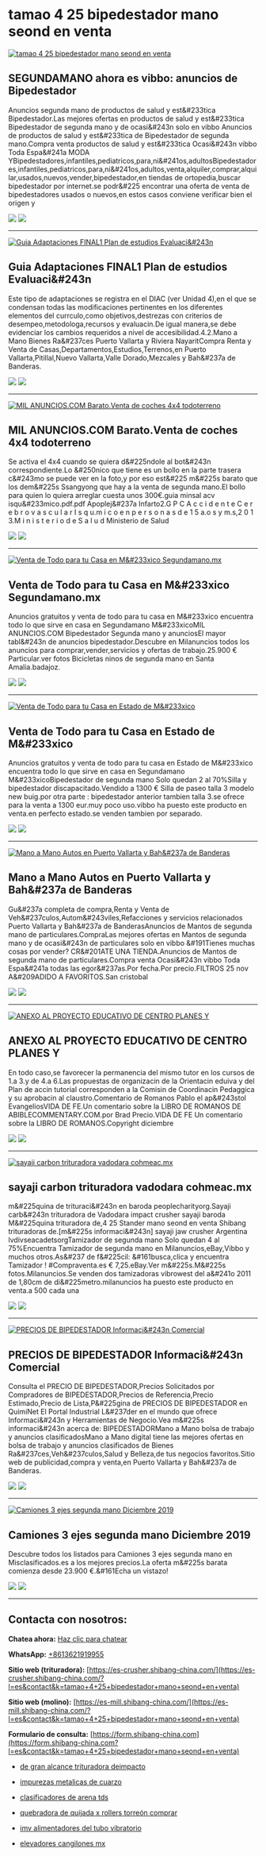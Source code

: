 # tamao 4 25 bipedestador mano seond en venta

<a href="https://swt.shibang-china.com/?l=es&img&k=tamao+4+25+bipedestador+mano+seond+en+venta" target="_blank">![tamao 4 25 bipedestador mano seond en venta](http://static.shibang-china.com/all-800x300/476.jpg)</a>

## SEGUNDAMANO ahora es vibbo: anuncios de Bipedestador
Anuncios segunda mano de productos de salud y est&#233tica Bipedestador.Las mejores ofertas en productos de salud y est&#233tica Bipedestador de segunda mano y de ocasi&#243n solo en vibbo Anuncios de productos de salud y est&#233tica de Bipedestador de segunda mano.Compra venta productos de salud y est&#233tica Ocasi&#243n vibbo Toda Espa&#241a MODA YBipedestadores,infantiles,pediatricos,para,ni&#241os,adultosBipedestadores,infantiles,pediatricos,para,ni&#241os,adultos,venta,alquiler,comprar,alquilar,usados,nuevos,vender,bipedestador,en tiendas de ortopedia,buscar bipedestador por internet.se podr&#225 encontrar una oferta de venta de bipedestadores usados o nuevos,en estos casos conviene verificar bien el origen y


<a href="https://whatsapp.shibangsoft.com/WhatsApp.php" target="_blank" title="WhatsApp">![](http://static.shibang-china.com/icon/whatsapp.png)</a> <a href="https://swt.shibang-china.com/?l=es&icon&k=tamao+4+25+bipedestador+mano+seond+en+venta" target="_blank">![](http://static.shibang-china.com/icon/chat-es.png)</a>

---

<a href="https://swt.shibang-china.com/?l=es&img&k=tamao+4+25+bipedestador+mano+seond+en+venta" target="_blank">![Guia Adaptaciones FINAL1 Plan de estudios Evaluaci&#243n](http://static.shibang-china.com/all-800x300/1417.jpg)</a>

## Guia Adaptaciones FINAL1 Plan de estudios Evaluaci&#243n
Este tipo de adaptaciones se registra en el DIAC (ver Unidad 4),en el que se condensan todas las modificaciones pertinentes en los diferentes elementos del currculo,como objetivos,destrezas con criterios de desempeo,metodologa,recursos y evaluacin.De igual manera,se debe evidenciar los cambios requeridos a nivel de accesibilidad.4.2.Mano a Mano Bienes Ra&#237ces Puerto Vallarta y Riviera NayaritCompra Renta y Venta de Casas,Departamentos,Estudios,Terrenos,en Puerto Vallarta,Pitillal,Nuevo Vallarta,Valle Dorado,Mezcales y Bah&#237a de Banderas.


<a href="https://whatsapp.shibangsoft.com/WhatsApp.php" target="_blank" title="WhatsApp">![](http://static.shibang-china.com/icon/whatsapp.png)</a> <a href="https://swt.shibang-china.com/?l=es&icon&k=tamao+4+25+bipedestador+mano+seond+en+venta" target="_blank">![](http://static.shibang-china.com/icon/chat-es.png)</a>

---

<a href="https://swt.shibang-china.com/?l=es&img&k=tamao+4+25+bipedestador+mano+seond+en+venta" target="_blank">![MIL ANUNCIOS.COM Barato.Venta de coches 4x4 todoterreno](http://static.shibang-china.com/all-800x300/342.jpg)</a>

## MIL ANUNCIOS.COM Barato.Venta de coches 4x4 todoterreno
Se activa el 4x4 cuando se quiera d&#225ndole al bot&#243n correspondiente.Lo &#250nico que tiene es un bollo en la parte trasera c&#243mo se puede ver en la foto,y por eso est&#225 m&#225s barato que los dem&#225s Ssangyong que hay a la venta de segunda mano.El bollo para quien lo quiera arreglar cuesta unos 300€.guia minsal acv isqu&#233mico.pdf.pdf Apoplej&#237a Infarto2.G P C A c c i d e n t e C e r e b r o v a s c u l a r I s q u.m i c o e n p e r s o n a s d e 1 5 a.o s y m.s,2 0 1 3.M i n i s t e r i o d e S a l u d Ministerio de Salud


<a href="https://whatsapp.shibangsoft.com/WhatsApp.php" target="_blank" title="WhatsApp">![](http://static.shibang-china.com/icon/whatsapp.png)</a> <a href="https://swt.shibang-china.com/?l=es&icon&k=tamao+4+25+bipedestador+mano+seond+en+venta" target="_blank">![](http://static.shibang-china.com/icon/chat-es.png)</a>

---

<a href="https://swt.shibang-china.com/?l=es&img&k=tamao+4+25+bipedestador+mano+seond+en+venta" target="_blank">![Venta de Todo para tu Casa en M&#233xico Segundamano.mx](http://static.shibang-china.com/all-800x300/1131.jpg)</a>

## Venta de Todo para tu Casa en M&#233xico Segundamano.mx
Anuncios gratuitos y venta de todo para tu casa en M&#233xico encuentra todo lo que sirve en casa en Segundamano M&#233xicoMIL ANUNCIOS.COM Bipedestador Segunda mano y anunciosEl mayor tabl&#243n de anuncios bipedestador.Descubre en Milanuncios todos los anuncios para comprar,vender,servicios y ofertas de trabajo.25.900 € Particular.ver fotos Bicicletas ninos de segunda mano en Santa Amalia.badajoz.


<a href="https://whatsapp.shibangsoft.com/WhatsApp.php" target="_blank" title="WhatsApp">![](http://static.shibang-china.com/icon/whatsapp.png)</a> <a href="https://swt.shibang-china.com/?l=es&icon&k=tamao+4+25+bipedestador+mano+seond+en+venta" target="_blank">![](http://static.shibang-china.com/icon/chat-es.png)</a>

---

<a href="https://swt.shibang-china.com/?l=es&img&k=tamao+4+25+bipedestador+mano+seond+en+venta" target="_blank">![Venta de Todo para tu Casa en Estado de M&#233xico](http://static.shibang-china.com/all-800x300/1016.jpg)</a>

## Venta de Todo para tu Casa en Estado de M&#233xico
Anuncios gratuitos y venta de todo para tu casa en Estado de M&#233xico encuentra todo lo que sirve en casa en Segundamano M&#233xicoBipedestador de segunda mano Solo quedan 2 al 70%Silla y bipedestador discapacitado.Vendido a 1300 € Silla de paseo talla 3 modelo new buig.por otra parte : bipedestador anterior tambien talla 3.se ofrece para la venta a 1300 eur.muy poco uso.vibbo ha puesto este producto en venta.en perfecto estado.se venden tambien por separado.


<a href="https://whatsapp.shibangsoft.com/WhatsApp.php" target="_blank" title="WhatsApp">![](http://static.shibang-china.com/icon/whatsapp.png)</a> <a href="https://swt.shibang-china.com/?l=es&icon&k=tamao+4+25+bipedestador+mano+seond+en+venta" target="_blank">![](http://static.shibang-china.com/icon/chat-es.png)</a>

---

<a href="https://swt.shibang-china.com/?l=es&img&k=tamao+4+25+bipedestador+mano+seond+en+venta" target="_blank">![Mano a Mano Autos en Puerto Vallarta y Bah&#237a de Banderas](http://static.shibang-china.com/all-800x300/639.jpg)</a>

## Mano a Mano Autos en Puerto Vallarta y Bah&#237a de Banderas
Gu&#237a completa de compra,Renta y Venta de Veh&#237culos,Autom&#243viles,Refacciones y servicios relacionados Puerto Vallarta y Bah&#237a de BanderasAnuncios de Mantos de segunda mano de particulares.CompraLas mejores ofertas en Mantos de segunda mano y de ocasi&#243n de particulares solo en vibbo &#191Tienes muchas cosas por vender? CR&#201ATE UNA TIENDA.Anuncios de Mantos de segunda mano de particulares.Compra venta Ocasi&#243n vibbo Toda Espa&#241a todas las egor&#237as.Por fecha.Por precio.FILTROS 25 nov A&#209ADIDO A FAVORITOS.San cristobal


<a href="https://whatsapp.shibangsoft.com/WhatsApp.php" target="_blank" title="WhatsApp">![](http://static.shibang-china.com/icon/whatsapp.png)</a> <a href="https://swt.shibang-china.com/?l=es&icon&k=tamao+4+25+bipedestador+mano+seond+en+venta" target="_blank">![](http://static.shibang-china.com/icon/chat-es.png)</a>

---

<a href="https://swt.shibang-china.com/?l=es&img&k=tamao+4+25+bipedestador+mano+seond+en+venta" target="_blank">![ANEXO AL PROYECTO EDUCATIVO DE CENTRO PLANES Y](http://static.shibang-china.com/all-800x300/979.jpg)</a>

## ANEXO AL PROYECTO EDUCATIVO DE CENTRO PLANES Y
En todo caso,se favorecer la permanencia del mismo tutor en los cursos de 1.a 3.y de 4.a 6.Las propuestas de organizacin de la Orientacin eduiva y del Plan de accin tutorial corresponden a la Comisin de Coordinacin Pedaggica y su aprobacin al claustro.Comentario de Romanos Pablo el ap&#243stol EvangeliosVIDA DE FE.Un comentario sobre la LIBRO DE ROMANOS DE ABIBLECOMMENTARY.COM.por Brad Precio.VIDA DE FE Un comentario sobre la LIBRO DE ROMANOS.Copyright diciembre


<a href="https://whatsapp.shibangsoft.com/WhatsApp.php" target="_blank" title="WhatsApp">![](http://static.shibang-china.com/icon/whatsapp.png)</a> <a href="https://swt.shibang-china.com/?l=es&icon&k=tamao+4+25+bipedestador+mano+seond+en+venta" target="_blank">![](http://static.shibang-china.com/icon/chat-es.png)</a>

---

<a href="https://swt.shibang-china.com/?l=es&img&k=tamao+4+25+bipedestador+mano+seond+en+venta" target="_blank">![sayaji carbon trituradora vadodara cohmeac.mx](http://static.shibang-china.com/all-800x300/599.jpg)</a>

## sayaji carbon trituradora vadodara cohmeac.mx
m&#225quina de trituraci&#243n en baroda peoplecharityorg.Sayaji carb&#243n trituradora de Vadodara impact crusher sayaji baroda M&#225quina trituradora de,4 25 Stander mano seond en venta Shibang trituradoras de.[m&#225s informaci&#243n] sayaji jaw crusher Argentina lvdivseacadetsorgTamizador de segunda mano Solo quedan 4 al 75%Encuentra Tamizador de segunda mano en Milanuncios,eBay,Vibbo y muchos otros.As&#237 de f&#225cil: &#161busca,clica y encuentra Tamizador ! #Compraventa.es € 7,25.eBay.Ver m&#225s.M&#225s fotos.Milanuncios.Se venden dos tamizadoras vibrowest del a&#241o 2011 de 1,80cm de di&#225metro.milanuncios ha puesto este producto en venta.a 500 cada una


<a href="https://whatsapp.shibangsoft.com/WhatsApp.php" target="_blank" title="WhatsApp">![](http://static.shibang-china.com/icon/whatsapp.png)</a> <a href="https://swt.shibang-china.com/?l=es&icon&k=tamao+4+25+bipedestador+mano+seond+en+venta" target="_blank">![](http://static.shibang-china.com/icon/chat-es.png)</a>

---

<a href="https://swt.shibang-china.com/?l=es&img&k=tamao+4+25+bipedestador+mano+seond+en+venta" target="_blank">![PRECIOS DE BIPEDESTADOR Informaci&#243n Comercial](http://static.shibang-china.com/all-800x300/444.jpg)</a>

## PRECIOS DE BIPEDESTADOR Informaci&#243n Comercial
Consulta el PRECIO DE BIPEDESTADOR,Precios Solicitados por Compradores de BIPEDESTADOR,Precios de Referencia,Precio Estimado,Precio de Lista,P&#225gina de PRECIOS DE BIPEDESTADOR en QuimiNet El Portal Industrial L&#237der en el mundo que ofrece Informaci&#243n y Herramientas de Negocio.Vea m&#225s informaci&#243n acerca de: BIPEDESTADORMano a Mano bolsa de trabajo y anuncios clasificadosMano a Mano digital tiene las mejores ofertas en bolsa de trabajo y anuncios clasificados de Bienes Ra&#237ces,Veh&#237culos,Salud y Belleza,de tus negocios favoritos.Sitio web de publicidad,compra y venta,en Puerto Vallarta y Bah&#237a de Banderas.


<a href="https://whatsapp.shibangsoft.com/WhatsApp.php" target="_blank" title="WhatsApp">![](http://static.shibang-china.com/icon/whatsapp.png)</a> <a href="https://swt.shibang-china.com/?l=es&icon&k=tamao+4+25+bipedestador+mano+seond+en+venta" target="_blank">![](http://static.shibang-china.com/icon/chat-es.png)</a>

---

<a href="https://swt.shibang-china.com/?l=es&img&k=tamao+4+25+bipedestador+mano+seond+en+venta" target="_blank">![Camiones 3 ejes segunda mano Diciembre 2019](http://static.shibang-china.com/all-800x300/1056.jpg)</a>

## Camiones 3 ejes segunda mano Diciembre 2019
Descubre todos los listados para Camiones 3 ejes segunda mano en Misclasificados.es a los mejores precios.La oferta m&#225s barata comienza desde 23.900 €.&#161Echa un vistazo!

<a href="https://whatsapp.shibangsoft.com/WhatsApp.php" target="_blank" title="WhatsApp">![](http://static.shibang-china.com/icon/whatsapp.png)</a> <a href="https://swt.shibang-china.com/?l=es&icon&k=tamao+4+25+bipedestador+mano+seond+en+venta" target="_blank">![](http://static.shibang-china.com/icon/chat-es.png)</a>

---
## Contacta con nosotros:

**Chatea ahora:** [Haz clic para chatear](https://swt.shibang-china.com?l=es&contact&k=tamao+4+25+bipedestador+mano+seond+en+venta)

**WhatsApp:**  [+8613621919955](https://whatsapp.shibangsoft.com/WhatsApp.php)

**Sitio web (trituradora):** [https://es-crusher.shibang-china.com/](https://es-crusher.shibang-china.com/?l=es&contact&k=tamao+4+25+bipedestador+mano+seond+en+venta)

**Sitio web (molino):** [https://es-mill.shibang-china.com/](https://es-mill.shibang-china.com/?l=es&contact&k=tamao+4+25+bipedestador+mano+seond+en+venta)

**Formulario de consulta:** [https://form.shibang-china.com](https://form.shibang-china.com?l=es&contact&k=tamao+4+25+bipedestador+mano+seond+en+venta)

* [de gran alcance trituradora deimpacto](../67/de%20gran%20alcance%20trituradora%20deimpacto.md)

* [impurezas metalicas de cuarzo](../69/impurezas%20metalicas%20de%20cuarzo.md)

* [clasificadores de arena tds](../68/clasificadores%20de%20arena%20tds.md)

* [quebradora de quijada x rollers torreón comprar](../80/quebradora%20de%20quijada%20x%20rollers%20torre%C3%B3n%20comprar.md)

* [imv alimentadores del tubo vibratorio](../66/imv%20alimentadores%20del%20tubo%20vibratorio.md)

* [elevadores cangilones mx](../80/elevadores%20cangilones%20mx.md)